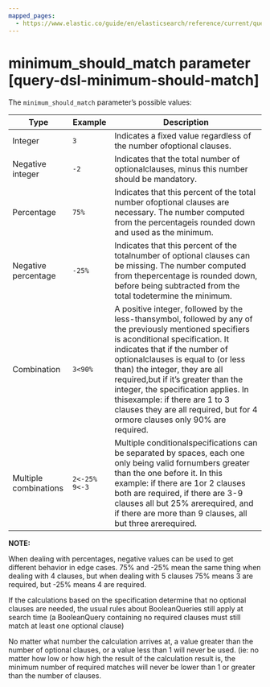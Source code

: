 ```yaml
---
mapped_pages:
  - https://www.elastic.co/guide/en/elasticsearch/reference/current/query-dsl-minimum-should-match.html
---
```


# minimum_should_match parameter [query-dsl-minimum-should-match]

The `minimum_should_match` parameter’s possible values:

| Type | Example | Description |
| --- | --- | --- |
| Integer | `3` | Indicates a fixed value regardless of the number ofoptional clauses. |
| Negative integer | `-2` | Indicates that the total number of optionalclauses, minus this number should be mandatory. |
| Percentage | `75%` | Indicates that this percent of the total number ofoptional clauses are necessary. The number computed from the percentageis rounded down and used as the minimum. |
| Negative percentage | `-25%` | Indicates that this percent of the totalnumber of optional clauses can be missing. The number computed from thepercentage is rounded down, before being subtracted from the total todetermine the minimum. |
| Combination | `3<90%` | A positive integer, followed by the less-thansymbol, followed by any of the previously mentioned specifiers is aconditional specification. It indicates that if the number of optionalclauses is equal to (or less than) the integer, they are all required,but if it’s greater than the integer, the specification applies. In thisexample: if there are 1 to 3 clauses they are all required, but for 4 ormore clauses only 90% are required. |
| Multiple combinations | `2<-25% 9<-3` | Multiple conditionalspecifications can be separated by spaces, each one only being valid fornumbers greater than the one before it. In this example: if there are 1or 2 clauses both are required, if there are 3-9 clauses all but 25% arerequired, and if there are more than 9 clauses, all but three arerequired. |

**NOTE:**

When dealing with percentages, negative values can be used to get different behavior in edge cases. 75% and -25% mean the same thing when dealing with 4 clauses, but when dealing with 5 clauses 75% means 3 are required, but -25% means 4 are required.

If the calculations based on the specification determine that no optional clauses are needed, the usual rules about BooleanQueries still apply at search time (a BooleanQuery containing no required clauses must still match at least one optional clause)

No matter what number the calculation arrives at, a value greater than the number of optional clauses, or a value less than 1 will never be used. (ie: no matter how low or how high the result of the calculation result is, the minimum number of required matches will never be lower than 1 or greater than the number of clauses.

